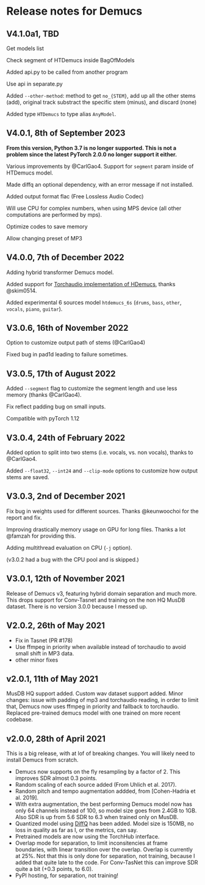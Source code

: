 # Release notes for Demucs

## V4.1.0a1, TBD

Get models list

Check segment of HTDemucs inside BagOfModels

Added api.py to be called from another program

Use api in separate.py

Added `--other-method`: method to get `no_{STEM}`, add up all the other stems (add), original track substract the specific stem (minus), and discard (none)

Added type `HTDemucs` to type alias `AnyModel`.

## V4.0.1, 8th of September 2023

**From this version, Python 3.7 is no longer supported. This is not a problem since the latest PyTorch 2.0.0 no longer support it either.**

Various improvements by @CarlGao4. Support for `segment` param inside of HTDemucs
model.

Made diffq an optional dependency, with an error message if not installed.

Added output format flac (Free Lossless Audio Codec)

Will use CPU for complex numbers, when using MPS device (all other computations are performed by mps).

Optimize codes to save memory

Allow changing preset of MP3

## V4.0.0, 7th of December 2022

Adding hybrid transformer Demucs model.

Added support for [Torchaudio implementation of HDemucs](https://pytorch.org/audio/main/tutorials/hybrid_demucs_tutorial.html), thanks @skim0514.

Added experimental 6 sources model `htdemucs_6s` (`drums`, `bass`, `other`, `vocals`, `piano`, `guitar`).

## V3.0.6, 16th of November 2022

Option to customize output path of stems (@CarlGao4)

Fixed bug in pad1d leading to failure sometimes.

## V3.0.5, 17th of August 2022

Added `--segment` flag to customize the segment length and use less memory (thanks @CarlGao4).

Fix reflect padding bug on small inputs.

Compatible with pyTorch 1.12

## V3.0.4, 24th of February 2022

Added option to split into two stems (i.e. vocals, vs. non vocals), thanks to @CarlGao4.

Added `--float32`, `--int24` and `--clip-mode` options to customize how output stems are saved.

## V3.0.3, 2nd of December 2021

Fix bug in weights used for different sources. Thanks @keunwoochoi for the report and fix.

Improving drastically memory usage on GPU for long files. Thanks a lot @famzah for providing this.

Adding multithread evaluation on CPU (`-j` option).

(v3.0.2 had a bug with the CPU pool and is skipped.)

## V3.0.1, 12th of November 2021

Release of Demucs v3, featuring hybrid domain separation and much more.
This drops support for Conv-Tasnet and training on the non HQ MusDB dataset.
There is no version 3.0.0 because I messed up.

## V2.0.2, 26th of May 2021

- Fix in Tasnet (PR #178)
- Use ffmpeg in priority when available instead of torchaudio to avoid small shift in MP3 data.
- other minor fixes

## v2.0.1, 11th of May 2021

MusDB HQ support added. Custom wav dataset support added.
Minor changes: issue with padding of mp3 and torchaudio reading, in order to limit that,
Demucs now uses ffmpeg in priority and fallback to torchaudio.
Replaced pre-trained demucs model with one trained on more recent codebase.

## v2.0.0, 28th of April 2021

This is a big release, with at lof of breaking changes. You will likely
need to install Demucs from scratch.



- Demucs now supports on the fly resampling by a factor of 2.
This improves SDR almost 0.3 points.
- Random scaling of each source added (From Uhlich et al. 2017).
- Random pitch and tempo augmentation addded, from [Cohen-Hadria et al. 2019].
- With extra augmentation, the best performing Demucs model now has only 64 channels
instead of 100, so model size goes from 2.4GB to 1GB. Also SDR is up from 5.6 SDR to 6.3 when trained only on MusDB.
-  Quantized model using [DiffQ](https://github.com/ama-prof-divi/diffq) has been added. Model size is 150MB, no loss in quality as far as I, or the metrics,
can say.
- Pretrained models are now using the TorchHub interface.
- Overlap mode for separation, to limit inconsitencies at
	frame boundaries, with linear transition over the overlap. Overlap is currently
	at 25%. Not that this is only done for separation, not training, because
	I added that quite late to the code. For Conv-TasNet this can improve
	SDR quite a bit (+0.3 points, to 6.0).
- PyPI hosting, for separation, not training!
